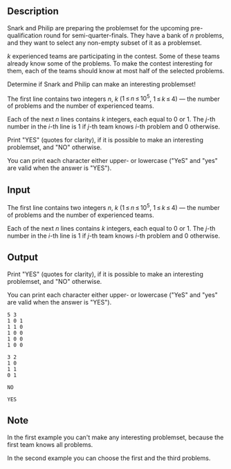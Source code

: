 ## Description

<div><p>Snark and Philip are preparing the problemset for the upcoming pre-qualification round for semi-quarter-finals. They have a bank of <span class="tex-span"><i>n</i></span> problems, and they want to select any non-empty subset of it as a problemset.</p><p><span class="tex-span"><i>k</i></span> experienced teams are participating in the contest. Some of these teams already know some of the problems. To make the contest interesting for them, each of the teams should know at most half of the selected problems.</p><p>Determine if Snark and Philip can make an interesting problemset!</p></div><div class="input-specification"><p>The first line contains two integers <span class="tex-span"><i>n</i></span>, <span class="tex-span"><i>k</i></span> (<span class="tex-span">1 ≤ <i>n</i> ≤ 10<sup class="upper-index">5</sup></span>, <span class="tex-span">1 ≤ <i>k</i> ≤ 4</span>)&nbsp;— the number of problems and the number of experienced teams.</p><p>Each of the next <span class="tex-span"><i>n</i></span> lines contains <span class="tex-span"><i>k</i></span> integers, each equal to <span class="tex-span">0</span> or <span class="tex-span">1</span>. The <span class="tex-span"><i>j</i></span>-th number in the <span class="tex-span"><i>i</i></span>-th line is <span class="tex-span">1</span> if <span class="tex-span"><i>j</i></span>-th team knows <span class="tex-span"><i>i</i></span>-th problem and <span class="tex-span">0</span> otherwise.</p></div><div class="output-specification"><p>Print "<span class="tex-font-style-tt">YES</span>" (quotes for clarity), if it is possible to make an interesting problemset, and "<span class="tex-font-style-tt">NO</span>" otherwise.</p><p>You can print each character either upper- or lowercase ("<span class="tex-font-style-tt">YeS</span>" and "<span class="tex-font-style-tt">yes</span>" are valid when the answer is "<span class="tex-font-style-tt">YES</span>").</p></div>

## Input

<p>The first line contains two integers <span class="tex-span"><i>n</i></span>, <span class="tex-span"><i>k</i></span> (<span class="tex-span">1 ≤ <i>n</i> ≤ 10<sup class="upper-index">5</sup></span>, <span class="tex-span">1 ≤ <i>k</i> ≤ 4</span>)&nbsp;— the number of problems and the number of experienced teams.</p><p>Each of the next <span class="tex-span"><i>n</i></span> lines contains <span class="tex-span"><i>k</i></span> integers, each equal to <span class="tex-span">0</span> or <span class="tex-span">1</span>. The <span class="tex-span"><i>j</i></span>-th number in the <span class="tex-span"><i>i</i></span>-th line is <span class="tex-span">1</span> if <span class="tex-span"><i>j</i></span>-th team knows <span class="tex-span"><i>i</i></span>-th problem and <span class="tex-span">0</span> otherwise.</p>

## Output

<p>Print "<span class="tex-font-style-tt">YES</span>" (quotes for clarity), if it is possible to make an interesting problemset, and "<span class="tex-font-style-tt">NO</span>" otherwise.</p><p>You can print each character either upper- or lowercase ("<span class="tex-font-style-tt">YeS</span>" and "<span class="tex-font-style-tt">yes</span>" are valid when the answer is "<span class="tex-font-style-tt">YES</span>").</p>





```input1
5 3
1 0 1
1 1 0
1 0 0
1 0 0
1 0 0

```




```input2
3 2
1 0
1 1
0 1

```




```output1
NO

```




```output2
YES

```



## Note

<p>In the first example you can't make any interesting problemset, because the first team knows all problems.</p><p>In the second example you can choose the first and the third problems.</p>
